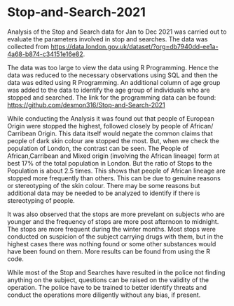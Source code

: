 # Stop-and-Search-2021

Analysis of the Stop and Search data for Jan to Dec 2021 was carried out to evaluate the parameters involved in stop and searches. The data was collected from https://data.london.gov.uk/dataset/?org=db7940dd-ee1a-4a68-b874-c34151e16e82.

The data was too large to view the data using R Programming. Hence the data was reduced to the necessary observations using SQL and then the data was edited using R Programming. An additional column of age group was added to the data to identify the age group of individuals who are stopped and searched. The link for the programming data can be found: https://github.com/desmon316/Stop-and-Search-2021

While conducting the Analysis it was found out that people of European Origin were stopped the highest, followed closely by people of African/ Carribean Origin. This data itself would negate the common claims that people of dark skin colour are stopped the most. But, when we check the population of London, the contrast can be seen. The People of African,Carribean and Mixed origin (involving the African lineage) form at best 17% of the total population in London. But the ratio of Stops to the Population is about 2.5 times. This shows that people of African lineage are stopped more frequently than others. This can be due to genuine reasons or stereotyping of the skin colour. There may be some reasons but additional data may be needed to be analyzed to identify if there is stereotyping of people.

It was also observed that the stops are more prevelant on subjects who are younger  and the frequency of stops are more post afternoon to midnight. The stops are more frequent during the winter months. Most stops were conducted on suspicion of the subject carrying drugs with them, but in the highest cases there was nothing found or some other substances would have been found on them. More results can be found from using the R code.

While most of the Stop and Searches have resulted in the police not finding anything on the subject, questions can be raised on the validity of the operation. The police have to be trained to better identify threats and conduct the operations more diligently without any bias, if present.

